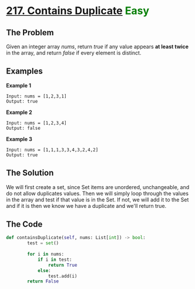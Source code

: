 # [217. Contains Duplicate](https://leetcode.com/problems/contains-duplicate/) <span style="color:green">Easy</span>

## **The Problem**
Given an integer array *nums*, return *true* if any value appears **at least twice** in the array, and return *false* if every element is distinct.

## **Examples**
**Example 1**
```
Input: nums = [1,2,3,1]
Output: true
```
**Example 2**
```
Input: nums = [1,2,3,4]
Output: false
```
**Example 3**
```
Input: nums = [1,1,1,3,3,4,3,2,4,2]
Output: true
```

## **The Solution**

We will first create a set, since Set items are unordered, unchangeable, and do not allow duplicates values. Then we will simply loop through the values in the array and test if that value is in the Set. If not, we will add it to the Set and if it is then we know we have a duplicate and we'll return true.

## **The Code**

```python
def containsDuplicate(self, nums: List[int]) -> bool:
        test = set()
       
        for i in nums:
            if i in test:
                return True
            else:
                test.add(i)
        return False
```